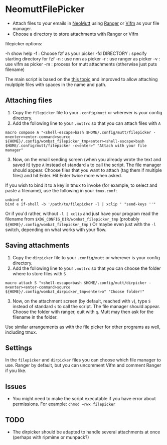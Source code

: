 # NeomuttFilePicker

- Attach files to your emails in [NeoMutt](https://github.com/neomutt/) using [Ranger](https://github.com/ranger/ranger) or [Vifm](https://github.com/vifm) as your file manager.
- Choose a directory to store attachments with Ranger or Vifm


filepicker options:

-h show help
-f : Choose fzf as your picker 
-fd DIRECTORY : specify starting directory for fzf
-n : use nnn as picker
-r : use ranger as picker
-v : use vifm as picker
-m : process for mutt attachments (otherwise just puts filename)

The main script is based on the [this topic](https://www.reddit.com/r/commandline/comments/cbxvdf/combine_neomutt_with_ranger/) and improved to allow attaching mulptiple files with spaces in the name and path.

## Attaching files

1. Copy the `filepicker` file to your `.config/mutt` or wherever is your config directory.
2. Add the following line to your `.muttrc` so that you can attach files with `A`

```
macro compose A "<shell-escape>bash $HOME/.config/mutt/filepicker -m<enter><enter-command>source ${HOME}/.config/wombat_filepicker_tmp<enter><shell-escape>bash $HOME/.config/mutt/filepicker -c<enter>" "Attach with your file manager"
```
3. Now, on the email sending screen (when you already wrote the text and saved it) type `A` instead of standard `a` to call the script. The file manager should appear. Choose files that you want to attach (tag them if multiple files) and hit Enter. Hit Enter twice more when asked. 


If you wish to bind it to a key in tmux to invoke (for example, to select and paste a filename), use the following in your `tmux.conf`:

```
unbind e
bind e if-shell -b '/path/to/filepicker -l | xclip ' "send-keys ''"
```

Or if you'd rather, without `-l | xclip` and just have your program read the filename from
`$XDG_CONFIG_DIR/wombat_filepicker_tmp` (probably `${HOME}/.config/wombat_filepicker_tmp` )  Or maybe even just with the `-l` switch, depending on what works with your flow.


## Saving attachments

1. Copy the `dirpicker` file to your `.config/mutt` or wherever is your config directory.
2. Add the following line to your `.muttrc` so that you can choose the folder where to store files with `S`

```
macro attach S "<shell-escape>bash $HOME/.config/mutt/dirpicker -m<enter><enter-command>source ${HOME}/.config/wombat_dirpicker_tmp<enter>o" "Choose folder!"
```
3. Now, on the attachment screen (by default, reached with `v`), type `S` instead of standard `s` to call the script. The file manager should appear. Choose the folder with ranger, quit with `q`. Mutt may then ask for the filename in the folder. 

Use similar arrangements as with the file picker for other programs as well, including tmux.


## Settings

In the `filepicker` and `dirpicker` files you can choose which file manager to use. Ranger by default, but you can uncomment Vifm and comment Ranger if you like.

## Issues

- You might need to make the script executable if you have error about permissions. For example: `chmod =rwx filepicker`

## TODO 

- The dirpicker should be adapted to handle several attachments at once (perhaps with ripmime or munpack?)
